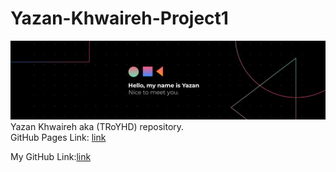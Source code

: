 # Yazan-Khwaireh-Project1
![Yazan Banner](https://github.com/TRoYHD/TRoYHD/blob/main/yazan%20background.jpg)
Yazan Khwaireh aka (TRoYHD) repository.  
GitHub Pages Link: [link](https://jsd-0723.github.io/Yazan-Khwaireh-Project1/HTML/
)

My GitHub Link:[link](https://github.com/TRoYHD)

